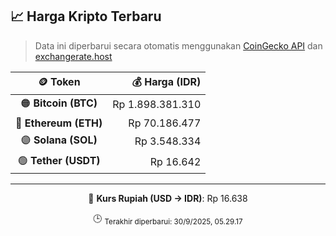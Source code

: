 

<!-- HARGA_KRIPTO -->
## 📈 Harga Kripto Terbaru

> Data ini diperbarui secara otomatis menggunakan [CoinGecko API](https://www.coingecko.com/) dan [exchangerate.host](https://exchangerate.host/)

<div align="center">

| 🪙 Token | 💰 Harga (IDR) |
|:------:|---------------:|
| 🟠 **Bitcoin (BTC)**   | Rp 1.898.381.310 |
| 🔵 **Ethereum (ETH)**  | Rp 70.186.477 |
| 🟣 **Solana (SOL)**    | Rp 3.548.334 |
| 🟢 **Tether (USDT)**   | Rp 16.642 |

---

💱 **Kurs Rupiah (USD → IDR)**: Rp 16.638

🕒 <sub>Terakhir diperbarui: 30/9/2025, 05.29.17</sub>

</div>
<!-- /HARGA_KRIPTO -->